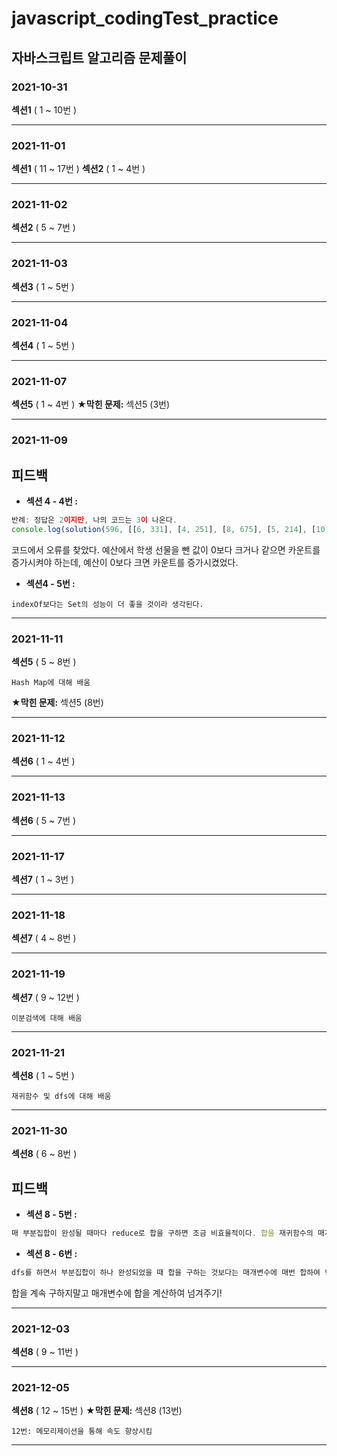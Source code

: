 # javascript_codingTest_practice
## 자바스크립트 알고리즘 문제풀이

### 2021-10-31
**섹션1** ( 1 ~ 10번 )
___

### 2021-11-01
**섹션1** ( 11 ~ 17번 )
**섹션2** ( 1 ~ 4번 )
___

### 2021-11-02
**섹션2** ( 5 ~ 7번 )
___

### 2021-11-03
**섹션3** ( 1 ~ 5번 )
___

### 2021-11-04
**섹션4** ( 1 ~ 5번 )
___

### 2021-11-07
**섹션5** ( 1 ~ 4번 )
**★막힌 문제:** 섹션5 (3번)
___

### 2021-11-09
## 피드백
- **섹션 4 - 4번 :**
```javascript
반례: 정답은 2이지만, 나의 코드는 3이 나온다.
console.log(solution(596, [[6, 331], [4, 251], [8, 675], [5, 214], [10, 735], [5, 996], [9, 609], [9, 371], [8, 377], [5, 707], [7, 907], [6, 433], [9, 737], [8, 796], [4, 265], [3, 484], [8, 488], [8, 191], [9, 232], [4, 195]]));
```
코드에서 오류를 찾았다. 예산에서 학생 선물을 뺀 값이 0보다 크거나 같으면 카운트를 증가시켜야 하는데, 예산이 0보다 크면 카운트를 증가시켰었다.

- **섹션4 - 5번 :** 
```
indexOf보다는 Set의 성능이 더 좋을 것이라 생각된다.
```
___

### 2021-11-11
**섹션5** ( 5 ~ 8번 )
```
Hash Map에 대해 배움
```
**★막힌 문제:** 섹션5 (8번)
___

### 2021-11-12
**섹션6** ( 1 ~ 4번 )
___

### 2021-11-13
**섹션6** ( 5 ~ 7번 )
___

### 2021-11-17
**섹션7** ( 1 ~ 3번 )
___

### 2021-11-18
**섹션7** ( 4 ~ 8번 )
___

### 2021-11-19
**섹션7** ( 9 ~ 12번 )
```
이분검색에 대해 배움
```
___

### 2021-11-21
**섹션8** ( 1 ~ 5번 )
```
재귀함수 및 dfs에 대해 배움
```
___

### 2021-11-30
**섹션8** ( 6 ~ 8번 )
## 피드백
- **섹션 8 - 5번 :**
```javascript
매 부분집합이 완성될 때마다 reduce로 합을 구하면 조금 비효율적이다. 합을 재귀함수의 매개변수로 계산하는 것이 더 좋다.
```
- **섹션 8 - 6번 :**
```javascript
dfs를 하면서 부분집합이 하나 완성되었을 때 합을 구하는 것보다는 매개변수에 매번 합하여 넘겨주는 것이 효율적이다.
```
합을 계속 구하지말고 매개변수에 합을 계산하여 넘겨주기!
___

### 2021-12-03
**섹션8** ( 9 ~ 11번 )
___

### 2021-12-05
**섹션8** ( 12 ~ 15번 )
**★막힌 문제:** 섹션8 (13번)
```
12번: 메모리제이션을 통해 속도 향상시킴
```
___